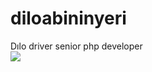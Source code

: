 # diloabininyeri

Dılo driver senior php developer<br>
![](https://media-exp1.licdn.com/dms/image/C4D03AQHhq7M9Oh5HoA/profile-displayphoto-shrink_200_200/0?e=1602720000&v=beta&t=D3CDGM0I5GPeYuKPbRFtcI12CJWgfvXS_7xXXUabIrM)
